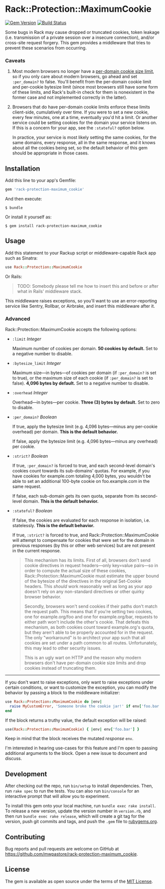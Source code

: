 # Rack::Protection::MaximumCookie

[![Gem Version](https://badge.fury.io/rb/rack-protection-maximum_cookie.svg)](https://badge.fury.io/rb/rack-protection-maximum_cookie)
[![Build Status](https://travis-ci.org/mwpastore/rack-protection-maximum_cookie.svg?branch=master)](https://travis-ci.org/mwpastore/rack-protection-maximum_cookie)

Some bugs in Rack may cause dropped or truncated cookies, token leakage (i.e.
transmission of a private session over a insecure connection), and/or
cross-site request forgery. This gem provides a middleware that tries to
prevent these scenarios from occurring.

### Caveats

1.  Most modern browsers no longer have a [per-domain cookie size limit][1],
    so if you only care about modern browsers, go ahead and set `:per_domain?`
    to false. You'll benefit from the per-domain cookie limit and per-cookie
    bytesize limit (since most browsers still have some form of these limits,
    and Rack's built-in check for them is nonexistent in the former case and
    not implemented correctly in the latter).

2.  Browsers that do have per-domain cookie limits enforce these limits
    client-side, cumulatively over time. If you were to set a new cookie, every
    few minutes, one at a time, eventually you'd hit a limit. Or another
    service could be setting cookies for the domain your service listens on. If
    this is a concern for your app, see the `:stateful?` option below.

    In practice, your service is most likely setting the same cookies, for the
    same domains, every response, all in the same response, and it knows about
    all the cookies being set, so the default behavior of this gem should be
    appropriate in those cases.

## Installation

Add this line to your app's Gemfile:

```ruby
gem 'rack-protection-maximum_cookie'
```

And then execute:

```console
$ bundle
```

Or install it yourself as:

```console
$ gem install rack-protection-maximum_cookie
```

## Usage

Add this statement to your Rackup script or middleware-capable Rack app such as
Sinatra:

```ruby
use Rack::Protection::MaximumCookie
```

Or Rails:

> TODO: Somebody please tell me how to insert this and before or after what in
> Rails' middleware stack.

This middleware raises exceptions, so you'll want to use an error-reporting
service like Sentry, Rollbar, or Airbrake, and insert this middleware after it.

### Advanced

Rack::Protection::MaximumCookie accepts the following options:

* `:limit` *Integer*

  Maximum number of cookies per domain. **50 cookies by default.** Set to a
  negative number to disable.

* `:bytesize_limit` *Integer*

  Maximum size&mdash;in bytes&mdash;of cookies per domain (if `:per_domain?` is
  set to true), or the maximum size of each cookie (if `:per_domain?` is set to
  false). **4,096 bytes by default.** Set to a negative number to disable.

* `:overhead` *Integer*

  Overhead&mdash;in bytes&mdash;per cookie. **Three (3) bytes by default.** Set to
  zero to disable.

* `:per_domain?` *Boolean*

  If true, apply the bytesize limit (e.g. 4,096 bytes&mdash;minus any
  per-cookie overhead) per domain. **This is the default behavior.**

  If false, apply the bytesize limit (e.g. 4,096 bytes&mdash;minus any
  overhead) per cookie.

* `:strict?` *Boolean*

  If true, `:per_domain?` is forced to true, and each second-level domain's
  cookies count towards its sub-domains' quotas. For example, if you have
  cookies for example.com totaling 4,000 bytes, you wouldn't be able to set an
  additional 100-byte cookie on foo.example.com in the same request.

  If false, each sub-domain gets its own quota, separate from its second-level
  domain. **This is the default behavior.**

* `:stateful?` *Boolean*

  If false, the cookies are evaluated for each response in isolation, i.e.
  statelessly. **This is the default behavior.**

  If true, `:strict?` is forced to true, and Rack::Protection::MaximumCookie
  will attempt to compensate for cookies that were set for the domain in
  previous responses (by this or other web services) but are not present in the
  current response.

  > This mechanism has its limits. First of all, browsers don't send cookie
  > directives in request headers&mdash;only key=value pairs&mdash;so in order
  > to compute the actual size of these cookies,
  > Rack::Protection::MaximumCookie must estimate the upper bound of the
  > bytesize of the directives in the original Set-Cookie headers. This
  > *should* work reasonably well as long as your app doesn't rely on any
  > non-standard directives or other quirky browser behavior.
  >
  > Secondly, browsers won't send cookies if their paths don't match the
  > request path. This means that if you're setting two cookies, one for
  > example<i></i>.org/foo and one for example<i></i>.org/bar, requests to
  > either path won't include the other's cookie. That defeats this mechanism,
  > as both cookies count toward example<i></i>.org's quota, but they aren't
  > able to be properly accounted for in the request. The only "workaround" is
  > to architect your app such that all cookies are set under a path common to
  > all routes. Unfortunately, this may lead to other security issues.
  >
  > This is an ugly wart on HTTP and the reason why modern browsers don't have
  > per-domain cookie size limits and drop cookies instead of truncating them.

---

If you don't want to raise exceptions, only want to raise exceptions under
certain conditions, or want to customize the exception, you can modify the
behavior by passing a block to the middleware initializer:

```ruby
use Rack::Protection::MaximumCookie do |env|
  raise MyCustomError, 'Someone broke the cookie jar!' if env['foo.bar']
end
```

If the block returns a truthy value, the default exception will be raised:

```ruby
use(Rack::Protection::MaximumCookie) { |env| env['foo.bar'] }
```

Keep in mind that the block receives the mutated *response* `env`.

I'm interested in hearing use-cases for this feature and I'm open to passing
additional arguments to the block. Open a new issue to document and discuss.

## Development

After checking out the repo, run `bin/setup` to install dependencies. Then, run
`rake spec` to run the tests. You can also run `bin/console` for an interactive
prompt that will allow you to experiment.

To install this gem onto your local machine, run `bundle exec rake install`. To
release a new version, update the version number in `version.rb`, and then run
`bundle exec rake release`, which will create a git tag for the version, push
git commits and tags, and push the `.gem` file to
[rubygems.org](https://rubygems.org).

## Contributing

Bug reports and pull requests are welcome on GitHub at
https://github.com/mwpastore/rack-protection-maximum_cookie.

## License

The gem is available as open source under the terms of the [MIT
License](http://opensource.org/licenses/MIT).

[1]: http://browsercookielimits.squawky.net
